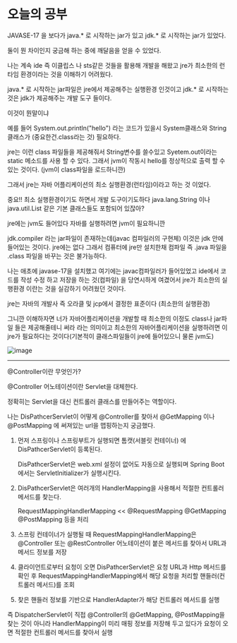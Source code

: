 # 오늘의 공부

JAVASE-17 을 보다가 java.* 로 시작하는 jar가 있고 jdk.* 로 시작하는 jar가 있었다.

둘이 뭔 차이인지 궁금해 하는 중에 깨달음을 얻을 수 있었다.

나는 계속 ide 즉 이클립스 나 sts같은 것들을 활용해 개발을 해왔고 jre가 최소한의 런타임 환경이라는 것을 이해하기 어려웠다.

java.* 로 시작하는 jar파일은 jre에서 제공해주는 실행환경 인것이고 jdk.* 로 시작하는 것은 jdk가 제공해주는 개발 도구 들이다.

이것이 뭔말이냐

예를 들어 System.out.println("hello") 라는 코드가 있을시 System클래스와 String클래스가 (중요한건.class라는 것) 필요하다.

jre는 이런 class 파일들을 제공해줘서 String변수를 쓸수있고 Syetem.out이라는 static 메소드를 사용 할 수 있다. 그래서 jvm이 작동시 hello를 정상적으로 출력 할 수 있는 것이다. (jvm이 class파일을 로드하니깐)

그래서 jre는 자바 어플리케이션의 최소 실행환경(런타임)이라고 하는 것 이었다.  

중요!! 최소 실행환경이기도 하면서 개발 도구이기도하다 java.lang.String 이나 java.util.List 같은 기본 클래스들도 포함되어 있잖아?

jre에는 jvm도 들어있다 자바를 실행하려면 jvm이 필요하니깐

jdk.compiler 라는 jar파일이 존재하는데(javac 컴파일러의 구현체) 이것은 jdk 안에 들어있는 것이다. jre에는 없다 그래서 컴퓨터에 jre만 설치한채 컴파일 즉 .java 파일을 .class 파일을 바꾸는 것은 불가능하다.

나는 애초에 javase-17을 설치했고 여기에는 javac컴파일러가 들어있었고 ide에서 코드를 작성 수정 하고 저장을 하는 것(컴파일) 을 당연시하게 여겼어서 jre가 최소한의 실행환경 이란는 것을 실감하기 어려웠던 것이다.

jre는 자바의 개발사 즉 오라클 및 jcp에서 결정한 표준이다 (최소한의 실행환경)

그니깐 이해하자면 너가 자바어플리케이션을 개발할 때 최소한의 이정도 class나 jar파일 들은 제공해줄테니 써라 라는 의미이고 최소한의 자바어플리케이션을 실행하려면 이 jre가 필요하다는 것이다(기본적이 클래스파일들이 jre에 들어있으니 물론 jvm도)

![image](https://github.com/user-attachments/assets/ccf23b7e-522a-4449-93c7-21ec7e5b6c68)

-------------------------------------------------------------

@Controller이란 무엇인가?

@Controller 어노테이션이란 Servlet을 대체한다.

정확히는 Servlet을 대신 컨트롤러 클래스를 만들어주는 역할이다.

나는 DisPathcerServlet이 어떻게 @Controller를 찾아서 @GetMapping 이나 @PostMapping 에 써져있는 url을 맵핑하는지 궁금했다.

1. 먼저 스프링이나 스프링부트가 실행되면 톰캣(서블릿 컨테이너) 에 DisPathcerServlet이 등록된다.

   DisPathcerServlet은 web.xml 설정이 없어도 자동으로 실행되며 Spring Boot에서는 ServletInitializer가 실행시킨다.
   
3. DisPathcerServlet은 여러개의 HandlerMapping을 사용해서 적절한 컨트롤러 메서드를 찾는다.
   
   RequestMappingHandlerMapping << @RequestMapping @GetMapping @PostMapping 등을 처리
   
5. 스프링 컨테이너가 실행될 때 RequestMappingHandlerMapping은 @Controller 또는 @RestController 어노테이션이 붙은 메서드를 찾아서 URL과 메서드 정보를 저장
   
7. 클라이언트로부터 요청이 오면 DisPathcerServlet은 요청 URL과 Http 메서드를 확인 후 RequestMappingHandlerMapping에서 해당 요청을 처리할 핸들러(컨트롤러 메서드)를 조회
   
9. 찾은 핸들러 정보를 기반으로 HandlerAdapter가 해당 컨트롤러 메서드를 실행

즉 DispatcherServlet이 직접 @Controller의 @GetMapping, @PostMapping을 찾는 것이 아니라 HandlerMapping이 미리 매핑 정보를 저장해 두고 있다가 요청이 오면 적절한 컨트롤러 메서드를 찾아서 실행
   
